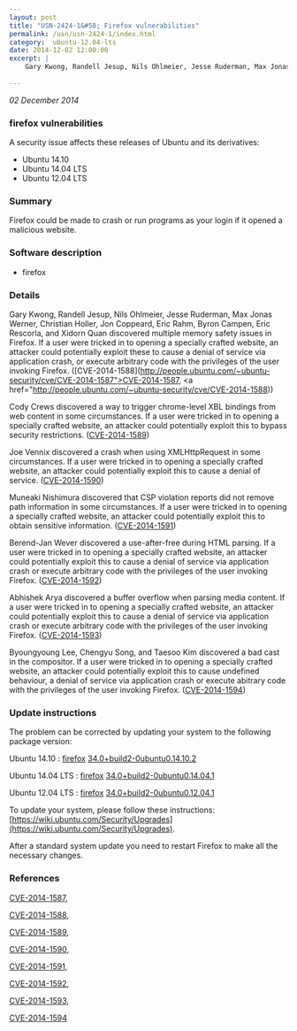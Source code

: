 ```yaml
---
layout: post
title: "USN-2424-1&#58; Firefox vulnerabilities"
permalink: /usn/usn-2424-1/index.html
category:  ubuntu-12.04-lts
date: 2014-12-02 12:00:00
excerpt: |
    Gary Kwong, Randell Jesup, Nils Ohlmeier, Jesse Ruderman, Max Jonas Werner, Christian Holler, Jon Coppeard, Eric Rahm, Byron Campen, Eric Rescorla, and Xidorn Quan discovered multiple memory safety issues in Firefox. If a user were tricked in to opening a specially crafted website, an attacker could potentially exploit these to cause a denial of service via application crash, or execute arbitrary code with the privileges of the user invoking Firefox. ([CVE-2014-1588](http://people.ubuntu.com/~ubuntu-security/cve/CVE-2014-1587">CVE-2014-1587</a>, <a href="http://people.ubuntu.com/~ubuntu-security/cve/CVE-2014-1588))
    
--- 
```

 
 

*02 December 2014*

### firefox vulnerabilities

A security issue affects these releases of Ubuntu and its derivatives:

* Ubuntu 14.10
* Ubuntu 14.04 LTS
* Ubuntu 12.04 LTS

### Summary

Firefox could be made to crash or run programs as your login if it opened a malicious website.

### Software description

* firefox 

### Details

Gary Kwong, Randell Jesup, Nils Ohlmeier, Jesse Ruderman, Max Jonas Werner, Christian Holler, Jon Coppeard, Eric Rahm, Byron Campen, Eric Rescorla, and Xidorn Quan discovered multiple memory safety issues in Firefox. If a user were tricked in to opening a specially crafted website, an attacker could potentially exploit these to cause a denial of service via application crash, or execute arbitrary code with the privileges of the user invoking Firefox. ([CVE-2014-1588](http://people.ubuntu.com/~ubuntu-security/cve/CVE-2014-1587">CVE-2014-1587</a>, <a href="http://people.ubuntu.com/~ubuntu-security/cve/CVE-2014-1588))

Cody Crews discovered a way to trigger chrome-level XBL bindings from web content in some circumstances. If a user were tricked in to opening a specially crafted website, an attacker could potentially exploit this to bypass security restrictions. ([CVE-2014-1589](http://people.ubuntu.com/~ubuntu-security/cve/CVE-2014-1589))

Joe Vennix discovered a crash when using XMLHttpRequest in some circumstances. If a user were tricked in to opening a specially crafted website, an attacker could potentially exploit this to cause a denial of service. ([CVE-2014-1590](http://people.ubuntu.com/~ubuntu-security/cve/CVE-2014-1590))

Muneaki Nishimura discovered that CSP violation reports did not remove path information in some circumstances. If a user were tricked in to opening a specially crafted website, an attacker could potentially exploit this to obtain sensitive information. ([CVE-2014-1591](http://people.ubuntu.com/~ubuntu-security/cve/CVE-2014-1591))

Berend-Jan Wever discovered a use-after-free during HTML parsing. If a user were tricked in to opening a specially crafted website, an attacker could potentially exploit this to cause a denial of service via application crash or execute arbitrary code with the privileges of the user invoking Firefox. ([CVE-2014-1592](http://people.ubuntu.com/~ubuntu-security/cve/CVE-2014-1592))

Abhishek Arya discovered a buffer overflow when parsing media content. If a user were tricked in to opening a specially crafted website, an attacker could potentially exploit this to cause a denial of service via application crash or execute arbitrary code with the privileges of the user invoking Firefox. ([CVE-2014-1593](http://people.ubuntu.com/~ubuntu-security/cve/CVE-2014-1593))

Byoungyoung Lee, Chengyu Song, and Taesoo Kim discovered a bad cast in the compositor. If a user were tricked in to opening a specially crafted website, an attacker could potentially exploit this to cause undefined behaviour, a denial of service via application crash or execute abitrary code with the privileges of the user invoking Firefox. ([CVE-2014-1594](http://people.ubuntu.com/~ubuntu-security/cve/CVE-2014-1594)) 

### Update instructions

The problem can be corrected by updating your system to the following package version:

Ubuntu 14.10
 : [firefox](https://launchpad.net/ubuntu/+source/firefox) <span> [34.0+build2-0ubuntu0.14.10.2](https://launchpad.net/ubuntu/+source/firefox/34.0+build2-0ubuntu0.14.10.2) </span> 

Ubuntu 14.04 LTS
 : [firefox](https://launchpad.net/ubuntu/+source/firefox) <span> [34.0+build2-0ubuntu0.14.04.1](https://launchpad.net/ubuntu/+source/firefox/34.0+build2-0ubuntu0.14.04.1) </span> 

Ubuntu 12.04 LTS
 : [firefox](https://launchpad.net/ubuntu/+source/firefox) <span> [34.0+build2-0ubuntu0.12.04.1](https://launchpad.net/ubuntu/+source/firefox/34.0+build2-0ubuntu0.12.04.1) </span> 

To update your system, please follow these instructions: [https://wiki.ubuntu.com/Security/Upgrades](https://wiki.ubuntu.com/Security/Upgrades).

After a standard system update you need to restart Firefox to make all the necessary changes. 

### References

 
 [CVE-2014-1587](http://people.ubuntu.com/~ubuntu-security/cve/CVE-2014-1587), 

 [CVE-2014-1588](http://people.ubuntu.com/~ubuntu-security/cve/CVE-2014-1588), 

 [CVE-2014-1589](http://people.ubuntu.com/~ubuntu-security/cve/CVE-2014-1589), 

 [CVE-2014-1590](http://people.ubuntu.com/~ubuntu-security/cve/CVE-2014-1590), 

 [CVE-2014-1591](http://people.ubuntu.com/~ubuntu-security/cve/CVE-2014-1591), 

 [CVE-2014-1592](http://people.ubuntu.com/~ubuntu-security/cve/CVE-2014-1592), 

 [CVE-2014-1593](http://people.ubuntu.com/~ubuntu-security/cve/CVE-2014-1593), 

 [CVE-2014-1594](http://people.ubuntu.com/~ubuntu-security/cve/CVE-2014-1594)
 

